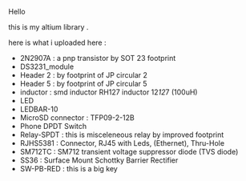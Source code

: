 Hello 

this is my altium library .

here is what i uploaded here :

* 2N2907A : a pnp transistor by SOT 23 footprint
* DS3231_module
* Header 2 : by footprint of JP circular 2
* Header 5 : by footprint of JP circular 5
* inductor : smd inductor RH127 inductor 12*12*7 (100uH)
* LED
* LEDBAR-10 
* MicroSD connector : TFP09-2-12B
* Phone DPDT Switch
* Relay-SPDT : this is misceleneous relay by improved footprint
* RJHS5381 : Connector, RJ45 with Leds, (Ethernet), Thru-Hole
* SM712TC : SM712 transient voltage suppressor diode (TVS diode)
* SS36 : Surface Mount Schottky Barrier Rectifier
* SW-PB-RED : this is a big key

